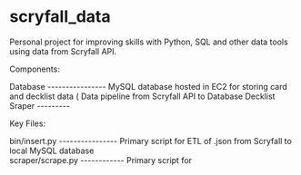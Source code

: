# scryfall_data

Personal project for improving skills with Python, SQL and other data tools using data from Scryfall API. 

Components:

Database ---------------- MySQL database hosted in EC2 for storing card and decklist data (
Data pipeline from Scryfall API to Database
Decklist Sraper ---------



Key Files:

bin/insert.py ---------------- Primary script for ETL of .json from Scryfall to local MySQL database </br>
scraper/scrape.py ------------ Primary script for 


